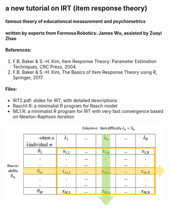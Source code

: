## a new tutorial on IRT (item response theory)
####    famous theory of educationcal measurement and psychometrics
#### written by experts from Formosa Robotics: James Wu, assisted by Zuoyi Zhao


#### References:
<ol>
<li>F.B. Baker & S.-H. Kim, Item Response Theory: Parameter Estimation Techniques, CRC Press, 2004.</li>
<li>F.B. Baker & S.-H. Kim, The Basics of Item Response Theory using R, Springer, 2017.</li>
</li>
</ol>

#### Files:
<ul>
<li>IRT2.pdf: slides for IRT, with detailed descriptions</li>
<li>Rasch1.R: a minimalist R program for Rasch model</li>
<li>ML1.R: a minimalist R program for IRT with very fast convergence based on Newton-Raphson iteration
</li>
</ul>

<img src="IRT.png" alt="IRT" style="height:260px; width:564px;"/>
